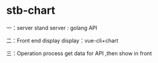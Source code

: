 # stb-chart
一：server stand
server : golang API

二：Front end display
display：vue-cli+chart

三：Operation process
get data for API ,then show in front
